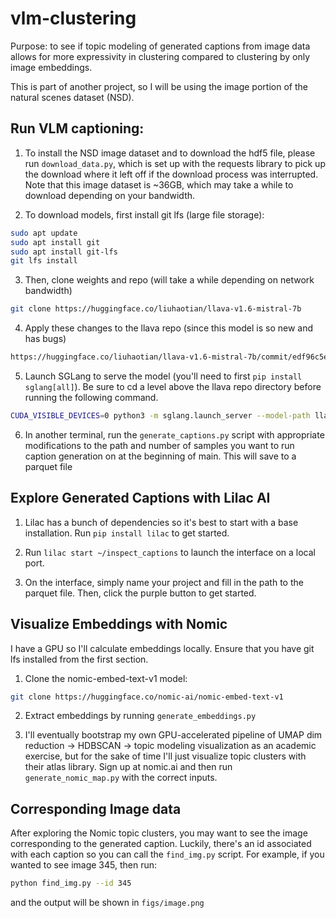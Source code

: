 # vlm-clustering

Purpose: to see if topic modeling of generated captions from image data allows for more expressivity in clustering compared to clustering by only image embeddings. 

This is part of another project, so I will be using the image portion of the natural scenes dataset (NSD). 

## Run VLM captioning: 

1. To install the NSD image dataset and to download the hdf5 file, please run `download_data.py`, which is set up with the requests library to pick up the download where it left off if the download process was interrupted. Note that this image dataset is ~36GB, which may take a while to download depending on your bandwidth. 

2. To download models, first install git lfs (large file storage): 
```bash
sudo apt update
sudo apt install git
sudo apt install git-lfs
git lfs install
```

3. Then, clone weights and repo (will take a while depending on network bandwidth) 

```bash 
git clone https://huggingface.co/liuhaotian/llava-v1.6-mistral-7b
```

4. Apply these changes to the llava repo (since this model is so new and has bugs)
```diff
https://huggingface.co/liuhaotian/llava-v1.6-mistral-7b/commit/edf96c5e9776fdd3f4ef324b5b7831b8b389c440
```

5. Launch SGLang to serve the model (you'll need to first `pip install sglang[all]`). Be sure to cd a level above the llava repo directory before running the following command.
```bash
CUDA_VISIBLE_DEVICES=0 python3 -m sglang.launch_server --model-path llava-v1.6-mistral-7b --port 30000
```

6. In another terminal, run the `generate_captions.py` script with appropriate modifications to the path and number of samples you want to run caption generation on at the beginning of main. This will save to a parquet file

## Explore Generated Captions with Lilac AI

1. Lilac has a bunch of dependencies so it's best to start with a base installation. Run `pip install lilac` to get started. 

2. Run `lilac start ~/inspect_captions` to launch the interface on a local port. 

3. On the interface, simply name your project and fill in the path to the parquet file. Then, click the purple button to get started. 

## Visualize Embeddings with Nomic

I have a GPU so I'll calculate embeddings locally. Ensure that you have git lfs installed from the first section. 

1. Clone the nomic-embed-text-v1 model: 
```bash 
git clone https://huggingface.co/nomic-ai/nomic-embed-text-v1
```

2. Extract embeddings by running `generate_embeddings.py`

3. I'll eventually bootstrap my own GPU-accelerated pipeline of UMAP dim reduction -> HDBSCAN -> topic modeling visualization as an academic exercise, but for the sake of time I'll just visualize topic clusters with their atlas library. Sign up at nomic.ai and then run `generate_nomic_map.py` with the correct inputs. 

## Corresponding Image data
 
After exploring the Nomic topic clusters, you may want to see the image corresponding to the generated caption. Luckily, there's an id associated with each caption so you can call the `find_img.py` script. For example, if you wanted to see image 345, then run: 
```bash
python find_img.py --id 345
```

and the output will be shown in `figs/image.png`